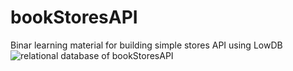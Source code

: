 # bookStoresAPI
Binar learning material for building simple stores API using LowDB
![relational database of bookStoresAPI](https://ibb.co/SKkpvVD)
